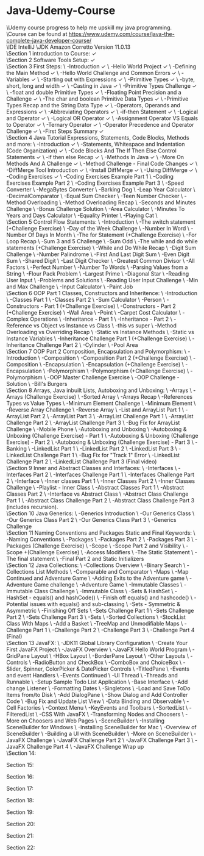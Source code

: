 # Java-Udemy-Course
\Udemy course progress to help me upskill my java programming.
\
\Course can be found at https://www.udemy.com/course/java-the-complete-java-developer-course/
\
\IDE IntelliJ
\JDK Amazon Corretto Version 11.0.13
\
\Section 1 introduction to Course: ✓
\
\Section 2 Software Tools Setup: ✓
\
\Section 3 First Steps:
\  -Introduction ✓
\  -Hello World Project ✓
\  -Defining the Main Method ✓
\  -Hello World Challenge and Common Errors ✓
\  -Variables ✓
\  -Starting out with Expressions ✓
\  -Primitive Types ✓
\  -byte, short, long and width ✓
\  -Casting in Java ✓
\  -Primitive Types Challenge ✓
\  -float and double Primitive Types ✓
\  -Floating Point Precision and a Challenge ✓
\  -The char and boolean Primitive Data Types ✓
\  -Primitive Types Recap and the String Data Type ✓
\  -Operators, Operands and Expressions ✓
\  -Abbreviating Operators ✓
\  -if-then Statement ✓
\  -Logical and Operator ✓
\  -Logical OR Operator ✓
\  -Assignment Operator VS Equals to Operator ✓
\  -Ternary Operator ✓
\  -Operator Precedence and Operator Challenge ✓
\  -First Steps Summary ✓
\
\Section 4 Java Tutorial Expressions, Statements, Code Blocks, Methods and more: 
\  -Introduction ✓
\  -Statements, Whitespace and Indentation (Code Organization) ✓
\  -Code Blocks And The If Then Else Control Statements ✓
\  -if then else Recap ✓
\  -Methods In Java ✓
\  -More On Methods And A Challenge ✓
\  -Method Challenge - Final Code Changes ✓
\  -DiffMerge Tool Introduction ✓
\  -Install DiffMerge ✓
\  -Using DiffMerge ✓
\  -Coding Exercises ✓
\  -Coding Exercises Example Part 1
\  -Coding Exercises Example Part 2
\  -Coding Exercises Example Part 3
\  -Speed Converter
\  -MegaBytes Converter
\  -Barking Dog
\  -Leap Year Calculator
\  -DecimalComparator
\  -Equal Sum Checker
\  -Teen Number Checker
\  -Method Overloading
\  -Method Overloading Recap
\  -Seconds and Minutes Challenge
\  -Bonus Challenge Solution
\  -Area Calculator
\  -Minutes To Years and Days Calculator
\  -Equality Printer
\  -Playing Cat
\  
\Section 5 Control Flow Statements:
\    -Introduction
\    -The switch statement (+Challenge Exercise)
\    -Day of the Week Challenge
\    -Number In Word
\    -Number Of Days In Month
\    -The for Statement (+Challenge Exercise)
\    -For Loop Recap
\    -Sum 3 and 5 Challenge
\    -Sum Odd
\    -The while and do while statements (+Challenge Exercise)
\    -While and Do While Recap
\    -Digit Sum Challenge
\    -Number Palindrome
\    -First And Last Digit Sum
\    -Even Digit Sum
\    -Shared Digit
\    -Last Digit Checker
\   -Greatest Common Divisor
\    -All Factors
\    -Perfect Number
\    -Number To Words
\    -Parsing Values from a String
\    -Flour Pack Problem
\    -Largest Prime
\    -Diagonal Star
\    -Reading User Input
\    -Problems and Solutions
\    -Reading User Input Challenge
\    -Min and Max Challenge
\    -Input Calculator
\    -Paint Job
\
\Section 6 OOP Part 1 Classes, Constructors and Inheritence:
\    -Introduction
\    -Classes Part 1
\    -Classes Part 2
\    -Sum Calculator
\    -Person
\    -Constructors - Part 1 (+Challenge Exercise)
\    -Constructors - Part 2 (+Challenge Exercise)
\    -Wall Area
\    -Point
\    -Carpet Cost Calculator
\    -Complex Operations
\    -Inheritance - Part 1
\    -Inheritance - Part 2
\    -Reference vs Object vs Instance vs Class
\    -this vs super
\    -Method Overloading vs Overriding Recap
\    -Static vs Instance Methods
\    -Static vs Instance Variables
\    -Inheritance Challenge Part 1 (+Challenge Exercise)
\    -Inheritance Challenge Part 2
\    -Cylinder
\    -Pool Area
\
\Section 7 OOP Part 2 Composition, Encapsulation and Polymorphism:
\    -Introduction
\    -Composition
\    -Composition Part 2 (+Challenge Exercise)
\    -Composition
\    -Encapsulation
\    -Encapsulation (+Challenge Exercise)
\    -Encapsulation
\    -Polymorphism
\    -Polymorphism (+Challenge Exercise)
\    -Polymorphism
\    -OOP Master Challenge Exercise
\    -OOP Challenge - Solution
\    -Bill's Burgers
\
\Section 8 Arrays, Java inbuilt Lists, Autoboxing and Unboxing:
\    -Arrays
\    -Arrays (Challenge Exercise)
\    -Sorted Array
\    -Arrays Recap
\    -References Types vs Value Types
\    -Minimum Element Challenge
\    -Minimum Element
\    -Reverse Array Challenge
\    -Reverse Array
\    -List and ArrayList Part 1
\    -ArrayList Part 2
\    -ArrayList Part 3
\    -ArrayList Challenge Part 1
\    -ArrayList Challenge Part 2
\    -ArrayList Challenge Part 3
\    -Bug Fix for ArrayList Challenge
\    -Mobile Phone
\    -Autoboxing and Unboxing
\    -Autoboxing & Unboxing (Challenge Exercise) - Part 1
\    -Autoboxing & Unboxing (Challenge Exercise) - Part 2
\    -Autoboxing & Unboxing (Challenge Exercise) - Part 3
\    -Banking
\    -LinkedList Part 1
\    -LinkedList Part 2
\    -LinkedList Part 3
\    -LinkedList Challenge Part 1
\    -Bug Fix for "Track 1" Error
\    -LinkedList Challenge Part 2
\    -LinkedList Challenge Part 3 (Final video)
\
\Section 9 Inner and Abstract Classes and Interfaces:
\    -Interfaces
\    -Interfaces Part 2
\    -Interfaces Challenge Part 1
\    -Interfaces Challenge Part 2
\    -Interface
\    -Inner classes Part 1
\    -Inner Classes Part 2
\    -Inner Classes Challenge
\    -Playlist - Inner Class
\    -Abstract Classes Part 1
\    -Abstract Classes Part 2
\    -Interface vs Abstract Class
\    -Abstract Class Challenge Part 1
\    -Abstract Class Challenge Part 2
\    -Abstract Class Challenge Part 3 (includes recursion).
\
\Section 10 Java Generics:
\    -Generics Introduction
\    -Our Generics Class
\    -Our Generics Class Part 2
\    -Our Generics Class Part 3
\    -Generics Challenge
\
\Section 11 Naming Conventions and Packages Static and Final Keywords:
\    -Naming Conventions
\    -Packages
\    -Packages Part 2
\    -Packages Part 3
\    -Packages (Challenge Exercise)
\    -Scope
\    -Scope Part 2 and Visibility
\    -Scope +(Challenge Exercise)
\    -Access Modifiers
\    -The Static Statement
\    -The final statement
\    -Final Part 2 and Static Initializers
\
\Section 12 Java Collections:
\    -Collections Overview
\    -Binary Search
\    -Collections List Methods
\    -Comparable and Comparator
\    -Maps
\    -Map Continued and Adventure Game
\    -Adding Exits to the Adventure game
\    -Adventure Game challenge
\    -Adventure Game
\   -Immutable Classes
\    -Immutable Class Challenge
\    -Immutable Class
\    -Sets & HashSet
\    -HashSet - equals() and hashCode()
\    -Finish off equals() and hashcode()
\    -Potential issues with equals() and sub-classing
\    -Sets - Symmetric & Asymmetric
\    -Finishing Off Sets
\    -Sets Challenge Part 1
\    -Sets Challenge Part 2
\    -Sets Challenge Part 3
\    -Sets
\    -Sorted Collections
\    -StockList Class With Maps
\    -Add a Basket
\    -TreeMap and Unmodifiable Maps
\    -Challenge Part 1
\    -Challenge Part 2
\    -Challenge Part 3
\    -Challenge Part 4 (Final)
\
\Section 13 JavaFX:
\   -JDK11 Global Library Configuration
\   -Create Your First JavaFX Project
\    -JavaFX Overview
\    -JavaFX Hello World Program
\    -GridPane Layout
\    -HBox Layout
\    -BorderPane Layout
\    -Other Layouts
\    -Controls
\    -RadioButton and CheckBox
\    -ComboBox and ChoiceBox
\    -Slider, Spinner, ColorPicker & DatePicker Controls
\    -TitledPane
\    -Events and event Handlers
\    -Events Continued
\    -UI Thread
\    -Threads and Runnable
\    -Setup Sample Todo List Application
\    -Base Interface
\    -Add change Listener
\    -Formatting Dates
\    -Singletons
\    -Load and Save ToDo Items from/to Disk
\    -Add DialogPane
\    -Show Dialog and Add Controller Code
\    -Bug Fix and Update List View
\    -Data Binding and Observable
\    -Cell Factories
\    -Context Menu
\    -KeyEvents and Toolbars
\    -SortedList
\    -FilteredList
\    -CSS With JavaFX
\    -Transforming Nodes and Choosers
\    -More on Choosers and Web Pages
\    -SceneBuilder
\    -Installing SceneBuilder for Windows
\    -Installing SceneBuilder for Mac
\    -Overview of SceneBuilder
\    -Building a UI with SceneBuilder
\    -More on SceneBuilder
\    -JavaFX Challenge
\    -JavaFX Challenge Part 2
\    -JavaFX Challenge Part 3
\    -JavaFX Challenge Part 4
\    -JavaFX Challenge Wrap up
\
\Section 14:


Section 15:


Section 16:


Section 17:


Section 18:


Section 19:


Section 20:


Section 21:


Section 22:



